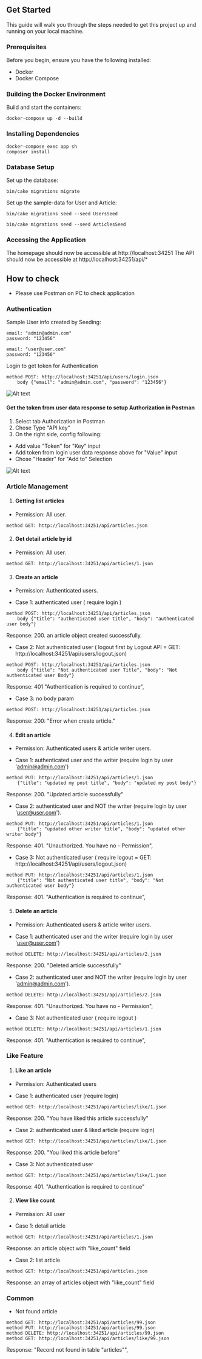 ## Get Started

This guide will walk you through the steps needed to get this project up and running on your local machine.

### Prerequisites

Before you begin, ensure you have the following installed:

- Docker
- Docker Compose

### Building the Docker Environment

Build and start the containers:

```
docker-compose up -d --build
```

### Installing Dependencies

```
docker-compose exec app sh
composer install
```

### Database Setup

Set up the database:

```
bin/cake migrations migrate
```

Set up the sample-data for User and Article:

```
bin/cake migrations seed --seed UsersSeed
```
```
bin/cake migrations seed --seed ArticlesSeed
```

### Accessing the Application

The homepage should now be accessible at http://localhost:34251
The API should now be accessible at http://localhost:34251/api/*

## How to check

- Please use Postman on PC to check application

### Authentication

Sample User info created by Seeding:

```
email: "admin@admin.com"
password: "123456"
```

```
email: "user@user.com"
password: "123456"
```

Login to get token for Authentication

```
method POST: http://localhost:34251/api/users/login.json
    body {"email": "admin@admin.com", "password": "123456"}
```

![Alt text](https://prnt.sc/xa1nWawq_4Gz)

#### Get the token from user data response to setup Authorization in Postman
1. Select tab Authorization in Postman
2. Chose Type "API key"
3. On the right side, config following:
- Add value "Token" for "Key" input
- Add token from login user data response above for "Value" input
- Chose "Header" for "Add to" Selection

![Alt text](https://prnt.sc/th_j943q3GvJ)

### Article Management

1. #### Getting list articles

- Permission: All user.

```
method GET: http://localhost:34251/api/articles.json
```

2. ####  Get detail article by id

- Permission: All user.

```
method GET: http://localhost:34251/api/articles/1.json
```


3. ####  Create an article

- Permission: Authenticated users.

- Case 1: authenticated user ( require login )

```
method POST: http://localhost:34251/api/articles.json
    body {"title": "authenticated user title", "body": "authenticated user body"}
```

Response: 200. an article object created successfully.

- Case 2: Not authenticated user ( logout first by Logout API = GET: http://localhost:34251/api/users/logout.json)

```
method POST: http://localhost:34251/api/articles.json
    body {"title": "Not authenticated user Title", "body": "Not authenticated user Body"}
```

Response: 401 "Authentication is required to continue",

- Case 3: no body param

```
method POST: http://localhost:34251/api/articles.json
```

Response: 200: "Error when create article."


4. ####  Edit an article

- Permission: Authenticated users & article writer users.

- Case 1: authenticated user and the writer (require login by user 'admin@admin.com') 

```
method PUT: http://localhost:34251/api/articles/1.json
    {"title": "updated my post title", "body": "updated my post body"}
```

Response: 200. "Updated article successfully"

- Case 2: authenticated user and NOT the writer (require login by user 'user@user.com').

```
method PUT: http://localhost:34251/api/articles/1.json
    {"title": "updated other writer title", "body": "updated other writer body"}
```

Response: 401. "Unauthorized. You have no - Permission",

- Case 3: Not authenticated user ( require logout = GET: http://localhost:34251/api/users/logout.json)

```
method PUT: http://localhost:34251/api/articles/1.json
    {"title": "Not authenticated user title", "body": "Not authenticated user body"}
```

Response: 401. "Authentication is required to continue",

5. ####  Delete an article

- Permission: Authenticated users & article writer users.

- Case 1: authenticated user and the writer (require login by user 'user@user.com') 

```
method DELETE: http://localhost:34251/api/articles/2.json
```

Response: 200. "Deleted article successfully"

- Case 2: authenticated user and NOT the writer (require login by user 'admin@admin.com').

```
method DELETE: http://localhost:34251/api/articles/2.json
```

Response: 401. "Unauthorized. You have no - Permission",

- Case 3: Not authenticated user ( require logout )

```
method DELETE: http://localhost:34251/api/articles/1.json
```

Response: 401. "Authentication is required to continue",


### Like Feature

1. ####  Like an article

- Permission: Authenticated users     

- Case 1: authenticated user (require login) 

```
method GET: http://localhost:34251/api/articles/like/1.json
```

Response: 200. "You have liked this article successfully"

- Case 2: authenticated user & liked article (require login) 

```
method GET: http://localhost:34251/api/articles/like/1.json
```

Response: 200. "You liked this article before"

- Case 3: Not authenticated user

```
method GET: http://localhost:34251/api/articles/like/1.json
```

Response: 401. "Authentication is required to continue"

2. ####  View like count 

- Permission: All user 

- Case 1: detail article

```
method GET: http://localhost:34251/api/articles/1.json
```

Response: an article object with "like_count" field

- Case 2: list article

```
method GET: http://localhost:34251/api/articles.json
```

Response: an array of articles object with "like_count" field

### Common

- Not found article

```
method GET: http://localhost:34251/api/articles/99.json
method PUT: http://localhost:34251/api/articles/99.json
method DELETE: http://localhost:34251/api/articles/99.json
method GET: http://localhost:34251/api/articles/like/99.json

```

Response: "Record not found in table \"articles\"",